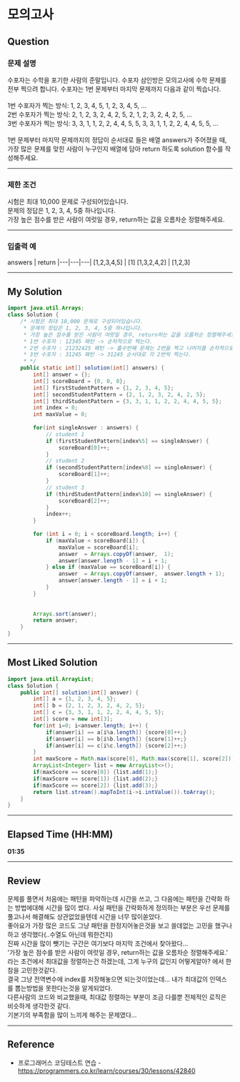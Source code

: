 # 모의고사 

## Question
### **문제 설명**
수포자는 수학을 포기한 사람의 준말입니다. 수포자 삼인방은 모의고사에 수학 문제를 전부 찍으려 합니다. 수포자는 1번 문제부터 마지막 문제까지 다음과 같이 찍습니다. <br><br>
1번 수포자가 찍는 방식: 1, 2, 3, 4, 5, 1, 2, 3, 4, 5, ... <br>
2번 수포자가 찍는 방식: 2, 1, 2, 3, 2, 4, 2, 5, 2, 1, 2, 3, 2, 4, 2, 5, ... <br>
3번 수포자가 찍는 방식: 3, 3, 1, 1, 2, 2, 4, 4, 5, 5, 3, 3, 1, 1, 2, 2, 4, 4, 5, 5, ... <br><br>
1번 문제부터 마지막 문제까지의 정답이 순서대로 들은 배열 answers가 주어졌을 때, 가장 많은 문제를 맞힌 사람이 누구인지 배열에 담아 return 하도록 solution 함수를 작성해주세요.
***
### **제한 조건**
시험은 최대 10,000 문제로 구성되어있습니다. <br>
문제의 정답은 1, 2, 3, 4, 5중 하나입니다. <br>
가장 높은 점수를 받은 사람이 여럿일 경우, return하는 값을 오름차순 정렬해주세요.
***
### **입출력 예**
answers | return 
|---|---|---|
[1,2,3,4,5] | [1]
[1,3,2,4,2] | [1,2,3]
***
## My Solution
``` Java
import java.util.Arrays;
class Solution {
	/* 시험은 최대 10,000 문제로 구성되어있습니다.
	 * 문제의 정답은 1, 2, 3, 4, 5중 하나입니다.
	 * 가장 높은 점수를 받은 사람이 여럿일 경우, return하는 값을 오름차순 정렬해주세요.
	 * 1번 수포자 : 12345 패턴 -> 순차적으로 찍는다.
	 * 2번 수포자 : 21232425 패턴 -> 홀수번째 문제는 2번을 찍고 나머지를 순차적으로 돌아가며 찍는다.
	 * 3번 수포자 : 31245 패턴 -> 31245 순서대로 각 2번씩 찍는다.
	 * */
    public static int[] solution(int[] answers) {
        int[] answer = {};
        int[] scoreBoard = {0, 0, 0};
        int[] firstStudentPattern = {1, 2, 3, 4, 5};
        int[] secondStudentPattern = {2, 1, 2, 3, 2, 4, 2, 5};
        int[] thirdStudentPattern = {3, 3, 1, 1, 2, 2, 4, 4, 5, 5};
        int index = 0;
        int maxValue = 0;
        
        for(int singleAnswer : answers) {
        	// student 1
        	if (firstStudentPattern[index%5] == singleAnswer) {
        		scoreBoard[0]++;
        	}
        	// student 2
        	if (secondStudentPattern[index%8] == singleAnswer) {
        		scoreBoard[1]++;
        	}
        	// student 3
        	if (thirdStudentPattern[index%10] == singleAnswer) {
        		scoreBoard[2]++;
        	}
        	index++;
        }
        
        for (int i = 0; i < scoreBoard.length; i++) {
        	if (maxValue < scoreBoard[i]) {
        		maxValue = scoreBoard[i];
        		answer  = Arrays.copyOf(answer,  1);
        		answer[answer.length - 1] = i + 1;
        	} else if (maxValue == scoreBoard[i]) {
        		answer  = Arrays.copyOf(answer,  answer.length + 1);
        		answer[answer.length - 1] = i + 1;
        	}
        }
        
        
        Arrays.sort(answer);
        return answer;
    }
}
```
***
## Most Liked Solution
``` Java
import java.util.ArrayList;
class Solution {
    public int[] solution(int[] answer) {
        int[] a = {1, 2, 3, 4, 5};
        int[] b = {2, 1, 2, 3, 2, 4, 2, 5};
        int[] c = {3, 3, 1, 1, 2, 2, 4, 4, 5, 5};
        int[] score = new int[3];
        for(int i=0; i<answer.length; i++) {
            if(answer[i] == a[i%a.length]) {score[0]++;}
            if(answer[i] == b[i%b.length]) {score[1]++;}
            if(answer[i] == c[i%c.length]) {score[2]++;}
        }
        int maxScore = Math.max(score[0], Math.max(score[1], score[2]));
        ArrayList<Integer> list = new ArrayList<>();
        if(maxScore == score[0]) {list.add(1);}
        if(maxScore == score[1]) {list.add(2);}
        if(maxScore == score[2]) {list.add(3);}
        return list.stream().mapToInt(i->i.intValue()).toArray();
    }
}
```
***
## Elapsed Time (HH:MM)
**01:35**
***
## Review

문제를 풀면서 처음에는 패턴을 파악하는데 시간을 쓰고, 그 다음에는 패턴을 간략화 하는 방법에대해 시간을 많이 썼다. 사실 패턴을 간략화하게 정의하는 부분은 우선 문제를 풀고나서 해결해도 상관없었을텐데 시간을 너무 많이쏟았다. <br>
좋아요가 가장 많은 코드도 그냥 패턴을 한정지어놓은것을 보고 쓸데없는 고민을 했구나 하고 생각했다(..수열도 아닌데 뭐한건지) <br>
진짜 시간을 많이 뺏기는 구간은 여기보다 마지막 조건에서 찾아왔다... <br>
'가장 높은 점수를 받은 사람이 여럿일 경우, return하는 값을 오름차순 정렬해주세요.' 라는 조건에서 최대값을 정렬하는건 하겠는데, 그게 누구의 값인지 어떻게알아? 에서 한참을 고민한것같다.<br>
결국 그냥 전역변수에 index를 저장해놓으면 되는것이었는데... 내가 최대값의 인덱스를 뽑는방법을 못한다는것을 알게되었다. <br>
다른사람의 코드와 비교했을때, 최대값 정렬하는 부분이 조금 다를뿐 전체적인 로직은 비슷하게 생각한것 같다. <br>
기본기의 부족함을 많이 느끼게 해주는 문제였다...
***
## Reference
* 프로그래머스 코딩테스트 연습 - https://programmers.co.kr/learn/courses/30/lessons/42840